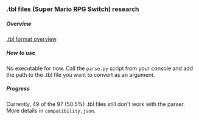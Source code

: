 ### .tbl files (Super Mario RPG Switch) research

##### Overview

[.tbl format overview](https://docs.google.com/document/d/1gm_tDC8aXLRfiSI8cXgvApwNnhd2Y1X9SkEEbQf_jsE/edit?usp=sharing)

##### How to use

No executable for now. Call the `parse.py` script from your console and add the path to the .tbl file you want to convert as an argument.

##### Progress

Currently, 49 of the 97 (50.5%) .tbl files still don't work with the parser. More details in `compatibility.json`.